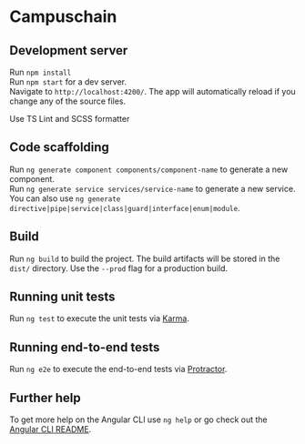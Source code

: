 # Campuschain

## Development server
Run `npm install`  
Run `npm start` for a dev server.   
Navigate to `http://localhost:4200/`. The app will automatically reload if you change any of the source files.

Use TS Lint and SCSS formatter

## Code scaffolding

Run `ng generate component components/component-name` to generate a new component.  
Run `ng generate service services/service-name` to generate a new service.  
You can also use `ng generate directive|pipe|service|class|guard|interface|enum|module`.

## Build

Run `ng build` to build the project. The build artifacts will be stored in the `dist/` directory. Use the `--prod` flag for a production build.

## Running unit tests

Run `ng test` to execute the unit tests via [Karma](https://karma-runner.github.io).

## Running end-to-end tests

Run `ng e2e` to execute the end-to-end tests via [Protractor](http://www.protractortest.org/).

## Further help

To get more help on the Angular CLI use `ng help` or go check out the [Angular CLI README](https://github.com/angular/angular-cli/blob/master/README.md).
